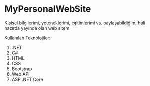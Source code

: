 # MyPersonalWebSite
Kişisel bilgilerimi, yeteneklerimi, eğitimlerimi vs. paylaşabildiğim; hali hazırda yayında olan web sitem 

Kullanılan Teknolojiler:
1. .NET
2. C#
3. HTML
4. CSS
5. Bootstrap
6. Web API
7. ASP .NET Core
